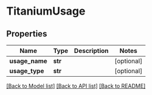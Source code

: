 # TitaniumUsage


## Properties
Name | Type | Description | Notes
------------ | ------------- | ------------- | -------------
**usage_name** | **str** |  | [optional] 
**usage_type** | **str** |  | [optional] 

[[Back to Model list]](../README.md#documentation-for-models) [[Back to API list]](../README.md#documentation-for-api-endpoints) [[Back to README]](../README.md)



